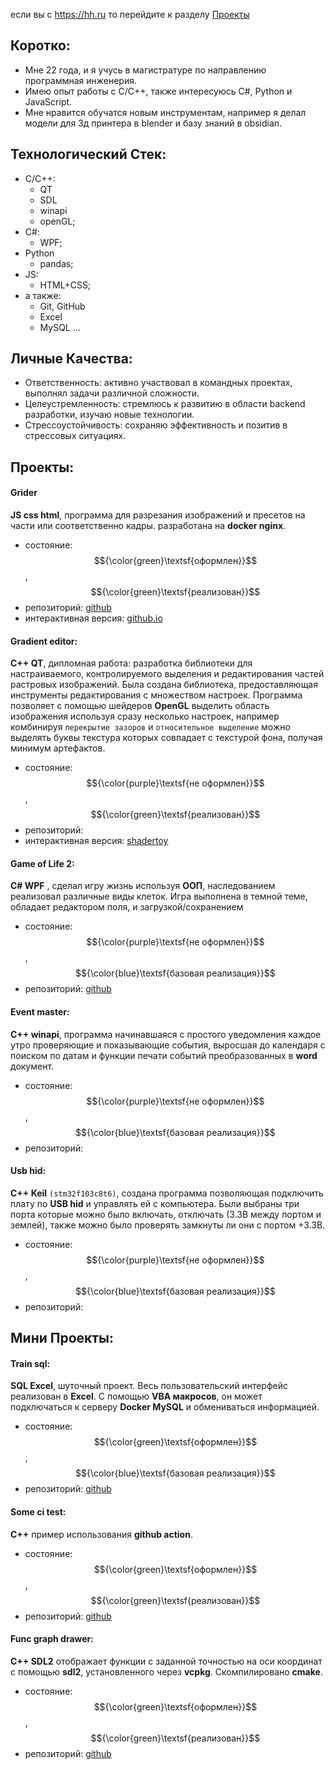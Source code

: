 если вы с https://hh.ru то перейдите к разделу [Проекты](##Проекты)

## Коротко:

- Мне 22 года, и я учусь в магистратуре по направлению программная инженерия.
- Имею опыт работы с С/С++, также интересуюсь С#, Python и JavaScript.
- Мне нравится обучатся новым инструментам, например я делал модели для 3д принтера в blender и базу знаний в obsidian.

## Технологический Стек:
- С/С++:
  - QT
  - SDL
  - winapi
  - openGL;
- С#: 
  - WPF;
- Python 
  - pandas;
- JS: 
  - HTML+CSS;
- а также: 
  - Git, GitHub
  - Excel
  - MySQL ...

## Личные Качества:
- Ответственность: активно участвовал в командных проектах, выполнял задачи различной сложности.
- Целеустремленность: стремлюсь к развитию в области backend разработки, изучаю новые технологии.
- Стрессоустойчивость: сохраняю эффективность и позитив в стрессовых ситуациях.

## Проекты:

#### Grider
**JS css html**, программа для разрезания изображений и пресетов на части или соответственно кадры. разработана на **docker nginx**.
- состояние: $${\color{green}\textsf{оформлен}}$$, $${\color{green}\textsf{реализован}}$$
- репозиторий: [github](https://github.com/KiselkovD/Grider)
- интерактивная версия: [github.io](https://kiselkovd.github.io/Grider/)

#### Gradient editor:
**С++ QT**, дипломная работа: разработка библиотеки для настраиваемого, контролируемого выделения и редактирования частей растровых изображений. Была создана библиотека, предоставляющая инструменты редактирования с множеством настроек. Программа позволяет с помощью шейдеров **OpenGL** выделить область изображения используя сразу несколько настроек, например комбинируя `перекрытие зазоров` и `относительное выделение` можно выделять буквы текстура которых совпадает с текстурой фона, получая минимум артефактов.
- состояние: $${\color{purple}\textsf{не оформлен}}$$, $${\color{green}\textsf{реализован}}$$
- репозиторий: []()
- интерактивная версия: [shadertoy](https://www.shadertoy.com/playlist/DXXSRX)

#### Game of Life 2:
**C# WPF** , сделал игру жизнь используя **ООП**, наследованием реализовал различные виды клеток. Игра выполнена в темной теме, обладает редактором поля, и загрузкой/сохранением 
- состояние: $${\color{purple}\textsf{не оформлен}}$$, $${\color{blue}\textsf{базовая реализация}}$$
- репозиторий: [github](https://github.com/KiselkovD/life_game/tree/main)

#### Event master:
**С++ winapi**, программа начинавшаяся с простого уведомления каждое утро проверяющие и показывающие события, выросшая до календаря с поиском по датам и функции печати событий преобразованных в **word** документ.
- состояние: $${\color{purple}\textsf{не оформлен}}$$, $${\color{blue}\textsf{базовая реализация}}$$
- репозиторий: []()

#### Usb hid:
**С++ Keil** `(stm32f103c8t6)`, создана программа позволяющая подключить плату по **USB hid** и управлять ей с компьютера. Были выбраны три порта которые можно было включать, отключать (3.3В между портом и землей), также можно было проверять замкнуты ли они с портом +3.3В.
- состояние: $${\color{purple}\textsf{не оформлен}}$$, $${\color{blue}\textsf{базовая реализация}}$$
- репозиторий: []()

## Мини Проекты:

#### Train sql:
**SQL Excel**, шуточный проект. Весь пользовательский интерфейс реализован в **Excel**. С помощью **VBA макросов**, он может подключаться к серверу **Docker MySQL** и обмениваться информацией.
- состояние: $${\color{green}\textsf{оформлен}}$$, $${\color{blue}\textsf{базовая реализация}}$$
- репозиторий: [github](https://github.com/KiselkovD/train_sql)

#### Some ci test:
**С++** пример использования **github action**.
- состояние: $${\color{green}\textsf{оформлен}}$$, $${\color{green}\textsf{реализован}}$$
- репозиторий: [github](https://github.com/KiselkovD/some_ci_test)

#### Func graph drawer:
**С++ SDL2** отображает функции с заданной точностью на оси координат с помощью **sdl2**, установленного через **vcpkg**. Скомпилировано **cmake**.
- состояние: $${\color{green}\textsf{оформлен}}$$, $${\color{green}\textsf{реализован}}$$
- репозиторий: [github](https://github.com/KiselkovD/func_graph_drawer)

